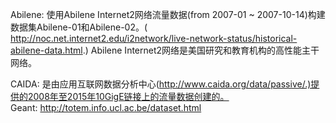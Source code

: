 Abilene:
        使用Abilene Internet2网络流量数据(from 2007-01 ~ 2007-10-14)构建数据集Abilene-01和Abilene-02。( http://noc.net.internet2.edu/i2network/live-network-status/historical-abilene-data.html.)   Abilene Internet2网络是美国研究和教育机构的高性能主干网络。
        
        
CAIDA:
        是由应用互联网数据分析中心(http://www.caida.org/data/passive/.)提供的2008年至2015年10GigE链接上的流量数据创建的。        
Geant:
        http://totem.info.ucl.ac.be/dataset.html
        

        
        
